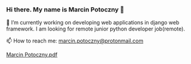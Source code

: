 ### Hi there. My name is Marcin Potoczny 👋

🌱 I’m currently working on developing web applications in django web framework. I am looking for remote junior python developer job(remote).

📫 How to reach me: 
marcin.potoczny@protonmail.com

[Marcin Potoczny.pdf](https://github.com/marpot/marpot/files/13373620/Marcin.Potoczny.pdf)


